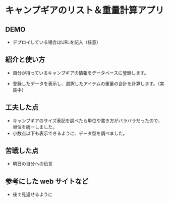 # キャンプギアのリスト＆重量計算アプリ

## DEMO

  - デプロイしている場合はURLを記入（任意）

## 紹介と使い方

  - 自分が持っているキャンプギアの情報をデータベースに登録します。

  - 登録したデータを表示し、選択したアイテムの重量の合計を計算します。（実装中）

## 工夫した点

  - キャンプギアのサイズ表記を調べたら単位や書き方がバラバラだったので、単位を統一しました。
  - 小数点以下も表示できるように、データ型を調べました。

## 苦戦した点

  - 明日の自分への伝言

## 参考にした web サイトなど

  - 後で見返せるように